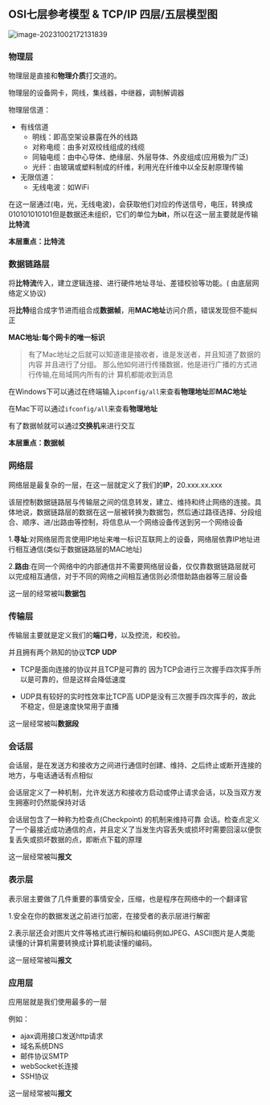 ## OSI七层参考模型 & TCP/IP 四层/五层模型图

![image-20231002172131839](https://chen-1320883525.cos.ap-chengdu.myqcloud.com/img/image-20231002172131839.png)

### 物理层

物理层是直接和**物理介质**打交道的。

物理层的设备网卡，网线，集线器，中继器，调制解调器

物理层信道：

+ 有线信道
  + 明线：即高空架设暴露在外的线路
  + 对称电缆：由多对双绞线组成的线缆
  + 同轴电缆：由中心导体、绝缘层、外层导体、外皮组成(应用极为广泛)
  + 光纤：由玻璃或塑料制成的纤维，利用光在纤维中以全反射原理传输
+ 无限信道：
  + 无线电波：如WiFi

在这一层通过(电，光，无线电波)，会获取他们对应的传送信号，电压，转换成010101010101但是数据还未组织，它们的单位为**bit**，所以在这一层主要就是传输**比特流**

**本层重点：比特流**

### 数据链路层

将**比特流**传入，建立逻辑连接、进行硬件地址寻址、差错校验等功能。( 由底层网络定义协议)

将**比特**组合成字节进而组合成**数据帧**，用**MAC地址**访问介质，错误发现但不能纠正

**MAC地址:每个网卡的唯一标识**

> 有了Mac地址之后就可以知道谁是接收者，谁是发送者，并且知道了数据的内容
> 并且进行了分组。
> 那么他如何进行传播数据，他是进行广播的方式进行传输,在局域网内所有的计
> 算机都能收到消息

在Windows下可以通过在终端输入`ipconfig/all`来查看**物理地址**即**MAC地址**

在Mac下可以通过`ifconfig/all`来查看**物理地址**

有了数据帧就可以通过**交换机**来进行交互

**本层重点：数据帧**

### 网络层

网络层是最复杂的一层，在这一层就定义了我们的**IP**，20.xxx.xx.xxx

该层控制数据链路层与传输层之间的信息转发，建立、维持和终止网络的连接。具体地说，数据链路层的数据在这一层被转换为数据包，然后通过路径选择、分段组合、顺序、进/出路由等控制，将信息从一个网络设备传送到另一个网络设备

1.**寻址**:对网络层而言使用IP地址来唯一标识互联网上的设备，网络层依靠IP地址进行相互通信(类似于数据链路层的MAC地址)

2.**路由**:在同一个网络中的内部通信并不需要网络层设备，仅仅靠数据链路层就可以完成相互通信，对于不同的网络之间相互通信则必须借助路由器等三层设备

这一层的经常被叫**数据包**

### 传输层

传输层主要就是定义我们的**端口号**，以及控流，和校验。

并且拥有两个熟知的协议**TCP**	**UDP**

+ TCP是面向连接的协议并且TCP是可靠的
  	因为TCP会进行三次握手四次挥手所以是可靠的，但是这样会降低速度

+ UDP具有较好的实时性效率比TCP高
        UDP是没有三次握手四次挥手的，故此不稳定，但是速度快常用于直播

这一层经常被叫**数据段**

### 会话层

会话层，是在发送方和接收方之间进行通信时创建、维持、之后终止或断开连接的地方，与电话通话有点相似

会话层定义了一种机制，允许发送方和接收方启动或停止请求会话，以及当双方发生拥塞时仍然能保持对话

会话层包含了一种称为检查点(Checkpoint) 的机制来维持可靠 会话。检查点定义了一个最接近成功通信的点，并且定义了当发生内容丢失或损坏时需要回滚以便恢复丢失或损坏数据的点，即断点下载的原理

这一层经常被叫**报文**

### 表示层

表示层主要做了几件重要的事情安全，压缩，也是程序在网络中的一个翻译官

1.安全在你的数据发送之前进行加密，在接受者的表示层进行解密

2.表示层还会对图片文件等格式进行解码和编码例如JPEG、ASCII图片是人类能读懂的计算机需要转换成计算机能读懂的编码。

这一层经常被叫**报文**

### 应用层

应用层就是我们使用最多的一层

例如：

+ ajax调用接口发送http请求
+ 域名系统DNS
+ 邮件协议SMTP
+ webSocket长连接
+ SSH协议
  

这一层经常被叫**报文**